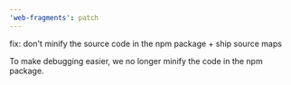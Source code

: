 ```yaml
---
'web-fragments': patch
---
```


fix: don't minify the source code in the npm package + ship source maps

To make debugging easier, we no longer minify the code in the npm package.
